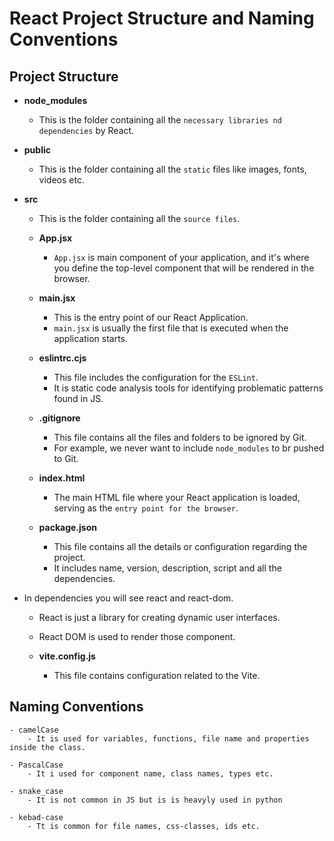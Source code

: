 # React Project Structure and Naming Conventions

## Project Structure
* **node_modules**
    - This is the folder containing all the `necessary libraries nd dependencies` by React.
* **public**
    - This is the folder  containing all the `static` files like images, fonts, videos etc.
* **src**
    - This is the folder containing all the `source files`.

    - **App.jsx**
        - `App.jsx` is main component of your application, and it's where you define the top-level component that will be rendered in the browser.

    - **main.jsx**
        - This is the entry point of our React Application.
        - `main.jsx` is usually the first file that is executed when the application starts.
    
    - **eslintrc.cjs**
        - This file includes the configuration for the `ESLint`.
        - It is static code analysis tools for identifying problematic patterns found in JS.

    - **.gitignore**
        - This file contains all the files and folders to be ignored by Git.
        - For example, we never want to include `node_modules` to br pushed to Git.

    - **index.html**
        - The main HTML file where your React application is loaded, serving as the `entry point for the browser`.
    
    - **package.json**
        - This file contains all the details or configuration regarding the project.
        - It includes name, version, description, script and all the dependencies.
 
* In dependencies you will see react and react-dom.
    - React is just a library for creating dynamic user interfaces.
    - React DOM is used to render those component.

    - **vite.config.js**
        - This file contains configuration related to the Vite.

## Naming Conventions

    - camelCase
        - It is used for variables, functions, file name and properties inside the class.

    - PascalCase
        - It i used for component name, class names, types etc.

    - snake_case
        - It is not common in JS but is is heavyly used in python

    - kebad-case
        - Tt is common for file names, css-classes, ids etc.